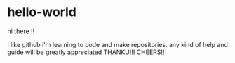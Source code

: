 # hello-world

hi there !!

i like github i'm learning to code and make repositories.
any kind of help and guide will be greatly appreciated THANKU!!!
CHEERS!!
